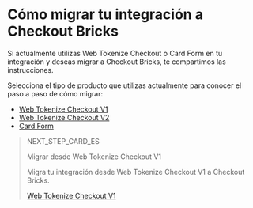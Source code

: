 # Cómo migrar tu integración a Checkout Bricks

Si actualmente utilizas Web Tokenize Checkout o Card Form en tu integración y deseas migrar a Checkout Bricks, te compartimos las instrucciones.

Selecciona el tipo de producto que utilizas actualmente para conocer el paso a paso de cómo migrar:

- [Web Tokenize Checkout V1](/developers/es/docs/checkout-bricks/how-tos/how-to-migrate/web-tokenize-checkout-v1)
- [Web Tokenize Checkout V2](/developers/es/docs/checkout-bricks/how-tos/how-to-migrate/web-tokenize-checkout-v2)
- [Card Form](/developers/es/docs/checkout-bricks/how-tos/how-to-migrate/card-form)

> NEXT_STEP_CARD_ES
>
> Migrar desde Web Tokenize Checkout V1
>
> Migra tu integración desde Web Tokenize Checkout V1 a Checkout Bricks.
>
> [Web Tokenize Checkout V1](/developers/es/docs/checkout-bricks/how-tos/how-to-migrate/web-tokenize-checkout-v1)



